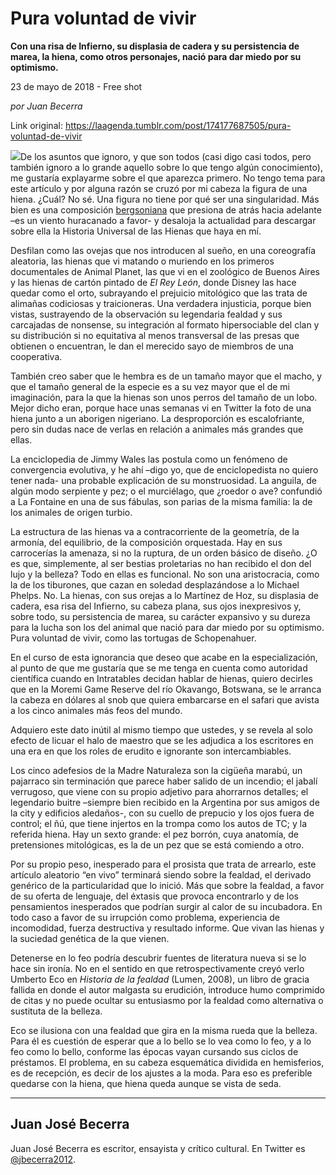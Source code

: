# Pura voluntad de vivir

**Con una risa de Infierno, su displasia de cadera y su persistencia
de marea, la hiena, como otros personajes, nació para dar miedo por su optimismo.**

23 de mayo de 2018 - Free shot

_por Juan Becerra_

Link original: https://laagenda.tumblr.com/post/174177687505/pura-voluntad-de-vivir

![](https://64.media.tumblr.com/ef55b0772a69543420dec1d41698b6e8/tumblr_inline_p96raqa3mI1t6q87u_500.jpg)De
los asuntos que ignoro, y que son todos (casi digo casi todos, pero
también ignoro a lo grande aquello sobre lo que tengo algún
conocimiento), me gustaría explayarme sobre el que aparezca primero.
No tengo tema para este artículo y por alguna razón se cruzó por
mi cabeza la figura de una hiena. ¿Cuál? No sé. Una figura no
tiene por qué ser una singularidad. Más bien es una composición
[bergsoniana](http://www.thecult.es/Opinion/la-filosofia-de-henri-bergson.html)
que presiona de atrás hacia adelante –es un viento huracanado a
favor- y desaloja la actualidad para descargar sobre ella la Historia
Universal de las Hienas que haya en mí. 


Desfilan
como las ovejas que nos introducen al sueño, en una coreografía
aleatoria, las hienas que vi matando o muriendo en los primeros
documentales de Animal Planet, las que vi en el zoológico de Buenos
Aires y las hienas de cartón pintado de *El
Rey León*, donde
Disney las hace quedar como el orto, subrayando el prejuicio
mitológico que las trata de alimañas codiciosas y traicioneras. Una
verdadera injusticia, porque bien vistas, sustrayendo de la
observación su legendaria fealdad y sus carcajadas de nonsense, su
integración al formato hipersociable del clan y su distribución si
no equitativa al menos transversal de las presas que obtienen o
encuentran, le dan el merecido sayo de miembros de una cooperativa. 


También
creo saber que le hembra es de un tamaño mayor que el macho, y que
el tamaño general de la especie es a su vez mayor que el de mi
imaginación, para la que la hienas son unos perros del tamaño de un
lobo. Mejor dicho eran, porque hace unas semanas vi en Twitter la
foto de una hiena junto a un aborigen nigeriano. La desproporción es
escalofriante, pero sin dudas nace de verlas en relación a animales
más grandes que ellas. 


La
enciclopedia de Jimmy Wales las postula como un fenómeno de
convergencia evolutiva, y he ahí –digo yo, que de enciclopedista
no quiero tener nada- una probable explicación de su monstruosidad.
La anguila, de algún modo serpiente y pez; o el murciélago, que
¿roedor o ave? confundió a La Fontaine en una de sus fábulas, son
parias de la misma familia: la de los animales de origen turbio. 


La
estructura de las hienas va a contracorriente de la geometría, de la
armonía, del equilibrio, de la composición orquestada. Hay en sus
carrocerías la amenaza, si no la ruptura, de un orden básico de
diseño. ¿O es que, simplemente, al ser bestias proletarias no han
recibido el don del lujo y la belleza? Todo en ellas es funcional. No
son una aristocracia, como la de los tiburones, que cazan en soledad
desplazándose a lo Michael Phelps. No. La hienas, con sus orejas a
lo Martínez de Hoz, su displasia de cadera, esa risa del Infierno,
su cabeza plana, sus ojos inexpresivos y, sobre todo, su persistencia
de marea, su carácter expansivo y su dureza para la lucha son los
del animal que nació para dar miedo por su optimismo. Pura voluntad
de vivir, como las tortugas de Schopenahuer. 


En
el curso de esta ignorancia que deseo que acabe en la
especialización, al punto de que me gustaría que se me tenga en
cuenta como autoridad científica cuando en Intratables decidan
hablar de hienas, quiero decirles que en la Moremi Game Reserve del
río Okavango, Botswana, se le arranca la cabeza en dólares al snob
que quiera embarcarse en el safari que avista a los cinco animales
más feos del mundo. 


Adquiero
este dato inútil al mismo tiempo que ustedes, y se revela al solo
efecto de licuar el halo de maestro que se les adjudica a los
escritores en una era en que los roles de erudito e ignorante son
intercambiables.

Los
cinco adefesios de la Madre Naturaleza son la cigüeña marabú, un
pajarraco sin terminación que parece haber salido de un incendio; el
jabalí verrugoso, que viene con su propio adjetivo para ahorrarnos
detalles; el legendario buitre –siempre bien recibido en la
Argentina por sus amigos de la city y edificios aledaños-, con su
cuello de prepucio y los ojos fuera de control; el ñú, que tiene
injertos en la trompa como los autos de TC; y la referida hiena. Hay
un sexto grande: el pez borrón, cuya anatomía, de pretensiones
mitológicas, es la de un pez que se está comiendo a otro.  


Por
su propio peso, inesperado para el prosista que trata de arrearlo,
este artículo aleatorio “en vivo” terminará siendo sobre la
fealdad, el derivado genérico de la particularidad que lo inició.
Más que sobre la fealdad, a favor de su oferta de lenguaje, del
éxtasis que provoca encontrarlo y de los pensamientos inesperados
que podrían surgir al calor de su incubadora. En todo caso a favor
de su irrupción como problema, experiencia de incomodidad, fuerza
destructiva y resultado informe. Que vivan las hienas y la suciedad
genética de la que vienen.  


Detenerse
en lo feo podría descubrir fuentes de literatura nueva si se lo hace
sin ironía. No en el sentido en que retrospectivamente creyó verlo
Umberto Eco en *Historia
de la fealdad* (Lumen,
2008), un libro de gracia fallida en donde el autor malgasta su
erudición, introduce humo comprimido de citas y no puede ocultar su
entusiasmo por la fealdad como alternativa o sustituta de la belleza.



Eco
se ilusiona con una fealdad que gira en la misma rueda que la
belleza. Para él es cuestión de esperar que a lo bello se lo vea
como lo feo, y a lo feo como lo bello, conforme las épocas vayan
cursando sus ciclos de préstamos. El problema, en su cabeza
esquemática dividida en hemisferios, es de recepción, es decir de los
ajustes a la moda. Para eso es preferible quedarse con la hiena, que
hiena queda aunque se vista de seda. 







---

Juan José Becerra
-----------------

 Juan José Becerra es escritor, ensayista y crítico cultural. En Twitter es  [@jbecerra2012](https://twitter.com/jbecerra2012?lang=es). 

